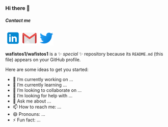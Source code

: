 ### Hi there 👋
##### Contact me



[![LinkedIn][lk]]('https://www.linkedin.com/in/ouafi-mameri-4719488b/')
![Gmail][gl]
[![Twitter][tw]]('https://twitter.com/wafi_Mameri/')


[lk]: ./images/linkedin.png "Wafi LinkedIn"
[gl]: ./images/gmail.png "mameri.wafi@gmail.com"
[tw]: ./images/twitter.png "Wafi Twitter"


**wafistos1/wafistos1** is a ✨ _special_ ✨ repository because its `README.md` (this file) appears on your GitHub profile.

Here are some ideas to get you started:

- 🔭 I’m currently working on ...
- 🌱 I’m currently learning ...
- 👯 I’m looking to collaborate on ...
- 🤔 I’m looking for help with ...
- 💬 Ask me about ...
- 📫 How to reach me: ...
- 😄 Pronouns: ...
- ⚡ Fun fact: ...

